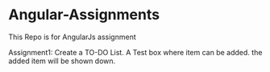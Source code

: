 # Angular-Assignments
This Repo is for AngularJs assignment


Assignment1: Create a TO-DO List. A Test box where item can be added. the added item will be shown down.
